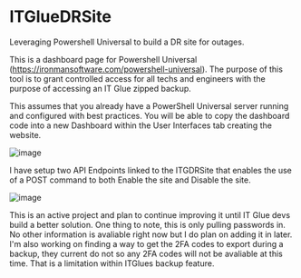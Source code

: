 # ITGlueDRSite
Leveraging Powershell Universal to build a DR site for outages.

This is a dashboard page for Powershell Universal (https://ironmansoftware.com/powershell-universal). The purpose of this tool is to grant controlled access for all techs and engineers with the purpose of accessing an IT Glue zipped backup. 

This assumes that you already have a PowerShell Universal server running and configured with best practices. You will be able to copy the dashboard code into a new Dashboard within the User Interfaces tab creating the website.

![image](https://user-images.githubusercontent.com/16283759/170350887-07229173-7399-4b83-b661-005af6c335d1.png)

I have setup two API Endpoints linked to the ITGDRSite that enables the use of a POST command to both Enable the site and Disable the site.

![image](https://user-images.githubusercontent.com/16283759/170351072-9f89ae76-b3e9-4172-bfee-f35fe7887856.png)

This is an active project and plan to continue improving it until IT Glue devs build a better solution. One thing to note, this is only pulling passwords in. No other information is avaliable right now but I do plan on adding it in later. I'm also working on finding a way to get the 2FA codes to export during a backup, they current do not so any 2FA codes will not be avaliable at this time. That is a limitation within ITGlues backup feature.
